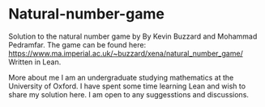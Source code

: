 # Natural-number-game
Solution to the natural number game by By Kevin Buzzard and Mohammad Pedramfar. 
The game can be found here: https://www.ma.imperial.ac.uk/~buzzard/xena/natural_number_game/ 
Written in Lean.

More about me
I am an undergraduate studying mathematics at the University of Oxford. I have spent some time learning Lean and wish to share my solution here. I am open to any suggesstions and discussions.
